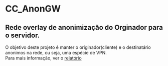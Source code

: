 # CC_AnonGW

<h2>Rede overlay de anonimização do Orginador para o servidor.</h2>
O objetivo deste projeto é manter o originador(cliente) e o destinatário anonimos na rede, ou seja, uma espécie de VPN.<br />
Para mais informação, ver o <a href="https://github.com/rafael4512/CC_AnonGW/blob/master/2Fase/Relat%C3%B3rio/CC-TP2-PL1-G01.pdf">relatório</a>
 

